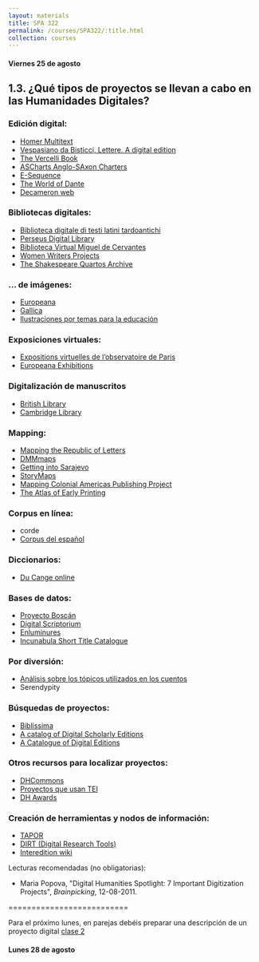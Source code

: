 ```yaml
---
layout: materials
title: SPA 322
permalink: /courses/SPA322/:title.html
collection: courses
---
```

#### Viernes 25 de agosto 

## 1.3. ¿Qué tipos de proyectos se llevan a cabo en las  Humanidades Digitales?

### Edición digital: - [Homer Multitext](http://www.homermultitext.org/)- [Vespasiano da Bisticci, Lettere. A digital edition](http://vespasianodabisticciletters.unibo.it/index.html)- [The Vercelli Book](http://vbd.humnet.unipi.it/beta/#105r)- [ASCharts Anglo-SAxon Charters](http://www.aschart.kcl.ac.uk/index.html)- [E-Sequence](http://www.e-sequence.eu/de)- [The World of Dante](http://www.worldofdante.org/)- [Decameron web](http://www.brown.edu/Departments/Italian_Studies/dweb/)### Bibliotecas digitales:- [Biblioteca digitale di testi latini tardoantichi](http://digiliblt.lett.unipmn.it/index.php)- [Perseus Digital Library](http://www.perseus.tufts.edu/hopper/)- [Biblioteca Virtual Miguel de Cervantes](http://www.cervantesvirtual.com/)- [Women Writers Projects](http://www.wwp.northeastern.edu/)- [The Shakespeare Quartos Archive](http://www.quartos.org/)### …  de imágenes:- [Europeana](http://www.europeana.eu/portal/en)- [Gallica](http://gallica.bnf.fr/accueil/?mode=desktop)- [Ilustraciones por temas para la educación](http://etc.usf.edu/clipart/)### Exposiciones virtuales:- [Expositions virtuelles de l’observatoire de Paris](http://expositions.obspm.fr/)- [Europeana Exhibitions](http://www.europeana.eu/portal/en/exhibitions/foyer)### Digitalización de manuscritos- [British Library](http://www.bl.uk/manuscripts/Default.aspx)- [Cambridge Library](https://cudl.lib.cam.ac.uk/)### Mapping:- [Mapping the Republic of Letters](http://republicofletters.stanford.edu/index.html)- [DMMmaps](http://digitizedmedievalmanuscripts.org/app/)- [Getting into Sarajevo](https://www.fabulamaps.com/s/getting-into-sarajevo)- [StoryMaps](http://storymaps.arcgis.com/en/)- [Mapping Colonial Americas Publishing Project](http://cds.library.brown.edu/mapping-genres/)- [The Atlas of Early Printing](http://atlas.lib.uiowa.edu/)### Corpus en línea: 
- corde- [Corpus del español](http://www.corpusdelespanol.org/)### Diccionarios:- [Du Cange online](http://ducange.enc.sorbonne.fr/)### Bases de datos:- [Proyecto Boscán](http://www.ub.edu/boscan/)- [Digital Scriptorium](http://bancroft.berkeley.edu/digitalscriptorium/)- [Enluminures](http://www.enluminures.culture.fr/documentation/enlumine/fr/)- [Incunabula Short Title Catalogue](http://www.bl.uk/catalogues/istc/)### Por diversión:- [Análisis sobre los tópicos utilizados en los cuentos](http://jamesharris.design/periodic/)- Serendypity ### Búsquedas de proyectos: - [Biblissima](http://www.biblissima-condorcet.fr/fr/ressources/ressources-biblissima)- [A catalog of Digital Scholarly Editions](http://www.digitale-edition.de/index.html)- [A Catalogue of Digital Editions](https://github.com/gfranzini/digEds_cat)### Otros recursos para localizar proyectos:- [DHCommons](http://dhcommons.org/projects) - [Proyectos que usan TEI](http://www.tei-c.org/Activities/Projects/)- [DH Awards](http://dhawards.org/)### Creación de herramientas y nodos de información:- [TAPOR](http://tapor.ca/home)- [DIRT (Digital Research Tools)](http://dirtdirectory.org/)- [Interedition wiki](http://www.interedition.eu/wiki/index.php/Existing_Tools)Lecturas recomendadas (no obligatorias):

- Maria Popova, "Digital Humanities Spotlight: 7 Important Digitization Projects", *Brainpicking*, 12-08-2011.  
==========================

Para el próximo lunes, en parejas debéis preparar una descripción de un proyecto digital [clase 2](class_2.html)

#### Lunes 28 de agosto
